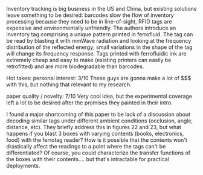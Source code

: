 Inventory tracking is big business in the US and China, but existing solutions leave something to be desired: barcodes slow the flow of inventory processing because they need to be in line-of-sight, RFID tags are expensive and environmentally unfriendly. The authors introduce an inventory tag comprising a unique pattern printed in ferrofluid. The tag can be read by blasting it with mmWave radiation and looking at the frequency distribution of the reflected energy; small variations in the shape of the tag will change its frequency response. Tags printed with ferrofluidic ink are extremely cheap and easy to make (existing printers can easily be retrofitted) and are more biodegradable than barcodes.

Hot takes:
personal interest: 3/10
These guys are gonna make a lot of $$$ with this, but nothing that relevant to my research.

paper quality / novelty: 7/10
Very cool idea, but the experimental coverage left a lot to be desired after the promises they painted in their intro.

I found a major shortcoming of this paper to be lack of a discussion about decoding similar tags under different ambient conditions (occlusion, angle, distance, etc). They briefly address this in figures 22 and 23, but what happens if you blast 3 boxes with varying contents (books, electronics, food) with the ferrotag reader? How is it possible that the contents won't drastically affect the readings to a point where the tags can't be differentiated? Of course, you could characterize the transfer functions of the boxes with their contents.... but that's intractable for practical deployments.